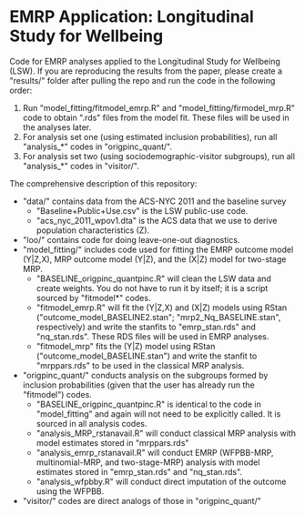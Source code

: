 # EMRP Application: Longitudinal Study for Wellbeing

Code for EMRP analyses applied to the Longitudinal Study for Wellbeing (LSW). If you are reproducing the results from the paper, please create a "results/" folder after pulling the repo and run the code in the following order:

1. Run "model_fitting/fitmodel_emrp.R" and "model_fitting/firmodel_mrp.R" code to obtain ".rds" files from the model fit. These files will be used in the analyses later.
2. For analysis set one (using estimated inclusion probabilities), run all "analysis_*" codes in "origpinc_quant/".
3. For analysis set two (using sociodemographic-visitor subgroups), run all "analysis_*" codes in "visitor/".

The comprehensive description of this repository:

 * "data/" contains data from the ACS-NYC 2011 and the baseline survey
 	- "Baseline+Public+Use.csv" is the LSW public-use code.
	- "acs_nyc_2011_wpov1.dta" is the ACS data that we use to derive population characteristics (Z).
 * "loo/" contains code for doing leave-one-out diagnostics.
 * "model_fitting/" includes code used for fitting the EMRP outcome model (Y|Z,X), MRP outcome model (Y|Z), and the (X|Z) model for two-stage MRP.
 	- "BASELINE_origpinc_quantpinc.R" will clean the LSW data and create weights. You do not have to run it by itself; it is a script sourced by "fitmodel*" codes.
	- "fitmodel_emrp.R" will fit the (Y|Z,X) and (X|Z) models using RStan ("outcome_model_BASELINE2.stan"; "mrp2_Nq_BASELINE.stan", respectively) and write the stanfits to "emrp_stan.rds" and "nq_stan.rds". These RDS files will be used in EMRP analyses.
	- "fitmodel_mrp" fits the (Y|Z) model using RStan ("outcome_model_BASELINE.stan") and write the stanfit to "mrppars.rds" to be used in the classical MRP analysis.
 * "origpinc_quant/" conducts analysis on the subgroups formed by inclusion probabilities (given that the user has already run the "fitmodel") codes. 
 	- "BASELINE_origpinc_quantpinc.R" is identical to the code in "model_fitting" and again will not need to be explicitly called. It is sourced in all analysis codes.
	- "analysis_MRP_rstanavail.R" will conduct classical MRP analysis with model estimates stored in "mrppars.rds"
	- "analysis_emrp_rstanavail.R" will conduct EMRP (WFPBB-MRP, multinomial-MRP, and two-stage-MRP) analysis with model estimates stored in "emrp_stan.rds" and "nq_stan.rds".
	- "analysis_wfpbby.R" will conduct direct imputation of the outcome using the WFPBB.
* "visitor/" codes are direct analogs of those in "origpinc_quant/"
